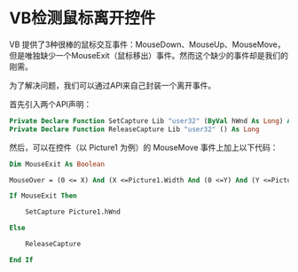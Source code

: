 # VB检测鼠标离开控件

VB 提供了3种很棒的鼠标交互事件：MouseDown、MouseUp、MouseMove，但是唯独缺少一个MouseExit（鼠标移出）事件。然而这个缺少的事件却是我们的刚需。

为了解决问题，我们可以通过API来自己封装一个离开事件。

首先引入两个API声明：

```vb
Private Declare Function SetCapture Lib "user32" (ByVal hWnd As Long) As Long
Private Declare Function ReleaseCapture Lib "user32" () As Long
```

然后，可以在控件（以 Picture1 为例）的 MouseMove 事件上加上以下代码：

```vb
Dim MouseExit As Boolean

MouseOver = (0 <= X) And (X <=Picture1.Width And (0 <=Y) And (Y <=Picture1.Height)

If MouseExit Then

	SetCapture Picture1.hWnd

Else

	ReleaseCapture

End If
```


